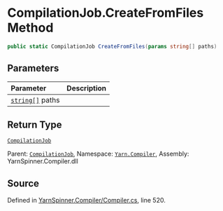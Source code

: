 # CompilationJob.CreateFromFiles Method


```csharp
public static CompilationJob CreateFromFiles(params string[] paths)
```

## Parameters
|Parameter|Description|
|:---|:---|
|[`string[]`](https://docs.microsoft.com/dotnet/api/System.String) paths||
## Return Type
[`CompilationJob`](/api/csharp/yarn.compiler/compilationjob.md)


<div class="class-metadata">

Parent: [`CompilationJob`](/api/csharp/yarn.compiler/compilationjob.md), Namespace: [`Yarn.Compiler`](/api/csharp/yarn.compiler/README.md), Assembly: YarnSpinner.Compiler.dll
</div>

## Source
Defined in [YarnSpinner.Compiler/Compiler.cs](https://github.com/YarnSpinnerTool/YarnSpinner//blob/develop/YarnSpinner.Compiler/Compiler.cs#L520), line 520.
